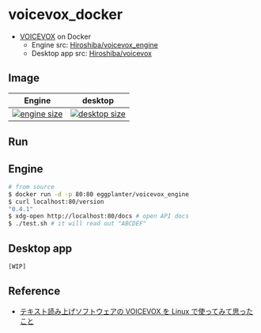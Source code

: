 # voicevox_docker

- [VOICEVOX](https://voicevox.hiroshiba.jp/) on Docker
  - Engine src: [Hiroshiba/voicevox_engine](https://github.com/Hiroshiba/voicevox_engine)
  - Desktop app src: [Hiroshiba/voicevox](https://github.com/Hiroshiba/voicevox)

## Image

| Engine                                                                                | desktop                                                                                 |
| ------------------------------------------------------------------------------------- | --------------------------------------------------------------------------------------- |
| [![engine size]](https://hub.docker.com/repository/docker/eggplanter/voicevox_engine) | [![desktop size]](https://hub.docker.com/repository/docker/eggplanter/voicevox_desktop) |

## Run

## Engine

```bash
# from source
$ docker run -d -p 80:80 eggplanter/voicevox_engine
$ curl localhost:80/version
"0.4.1"
$ xdg-open http://localhost:80/docs # open API docs
$ ./test.sh # it will read out "ABCDEF"
```

## Desktop app

```bash
[WIP]
```

## Reference

- [テキスト読み上げソフトウェアの VOICEVOX を Linux で使ってみて思ったこと](https://zenn.dev/tantan_tanuki/articles/78428a29aab2d2)

[engine size]: https://img.shields.io/docker/image-size/eggplanter/voicevox_engine
[desktop size]: https://img.shields.io/docker/image-size/eggplanter/voicevox_desktop
